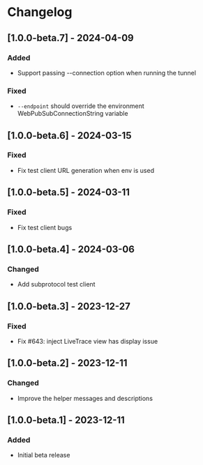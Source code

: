 # Changelog

## [1.0.0-beta.7] - 2024-04-09
### Added
- Support passing --connection option when running the tunnel

### Fixed
- `--endpoint` should override the environment WebPubSubConnectionString variable

## [1.0.0-beta.6] - 2024-03-15
### Fixed
- Fix test client URL generation when env is used

## [1.0.0-beta.5] - 2024-03-11
### Fixed
- Fix test client bugs

## [1.0.0-beta.4] - 2024-03-06
### Changed
- Add subprotocol test client

## [1.0.0-beta.3] - 2023-12-27
### Fixed
- Fix #643: inject LiveTrace view has display issue

## [1.0.0-beta.2] - 2023-12-11
### Changed
- Improve the helper messages and descriptions

## [1.0.0-beta.1] - 2023-12-11
### Added
- Initial beta release

